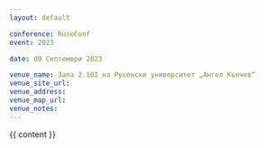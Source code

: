```yaml
---
layout: default

conference: RuseConf
event: 2023

date: 09 Септември 2023

venue_name: Зала 2.101 на Русенски университет „Ангел Кънчев“
venue_site_url:
venue_address:
venue_map_url:
venue_notes:
---
```


{{ content }}
